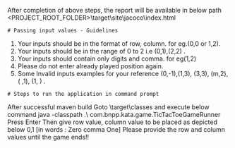 After completion of above steps, the report will be available in below path
<PROJECT_ROOT_FOLDER>\target\site\jacoco\index.html
```
# Passing input values - Guidelines
```
1) Your inputs should be in the format of row, column. for eg.(0,0 or 1,2).
2) Your inputs should be in the range of 0 to 2 i.e (0,1),(2,2) . 
3) Your inputs should contain only digits and comma. for eg(1,2)
4) Please do not enter already played position again.
5) Some Invalid inputs examples for your reference (0,-1),(1,3), (3,3), (m,2), ( ,1), (1, )  .
```
# Steps to run the application in command prompt
```
After successful maven build
Goto <ProjectDirectory>\target\classes
and execute below command
java -classpath .\ com.bnpp.kata.game.TicTacToeGameRunner 
Press Enter
Then give row value, column value to be placed as depicted below
0,1 [in words : Zero comma One]
Please provide the row and column values until the game ends!!
